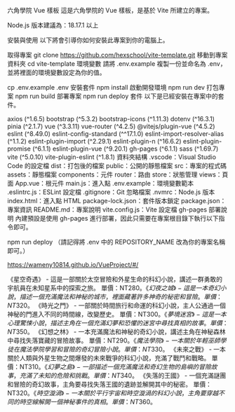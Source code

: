 六角學院 Vue 樣板
這是六角學院的 Vue 樣板，是基於 Vite 所建立的專案。

Node.js 版本建議為：18.17.1 以上

安裝與使用
以下將會引導你如何安裝此專案到你的電腦上。

取得專案
git clone https://github.com/hexschool/vite-template.git
移動到專案資料夾
cd vite-template
環境變數
請將 .env.example 複製一份並命名為 .env，並將裡面的環境變數設定為你的值。

cp .env.example .env
安裝套件
npm install
啟動開發環境
npm run dev
打包專案
npm run build
部署專案
npm run deploy
套件
以下是已經安裝在專案中的套件。

axios (^1.6.5)
bootstrap (^5.3.2)
bootstrap-icons (^1.11.3)
dotenv (^16.3.1)
pinia (^2.1.7)
vue (^3.3.11)
vue-router (^4.2.5)
@vitejs/plugin-vue (^4.5.2)
eslint (^8.49.0)
eslint-config-standard (^^17.1.0)
eslint-import-resolver-alias (^1.1.2)
eslint-plugin-import (^2.29.1)
eslint-plugin-n (^16.6.2)
eslint-plugin-promise (^6.1.1)
eslint-plugin-vue (^9.20.1)
gh-pages (^6.1.1)
sass (^1.69.7)
vite (^5.0.10)
vite-plugin-eslint (^1.8.1)
資料夾結構
.vscode：Visual Studio Code 的設定檔
dist：打包後的檔案
public：公開的靜態檔案
src：專案的程式碼
assets：靜態檔案
components：元件
router：路由
store：狀態管理
views：頁面
App.vue：根元件
main.js：進入點
.env.example：環境變數範本
.eslintrc.js：ESLint 設定檔
.gitignore：Git 忽略檔案
.nvmrc：Node.js 版本
index.html：進入點 HTML
package-lock.json：套件版本鎖定
package.json：專案資訊
README.md：專案說明
vite.config.js：Vite 設定檔
gh-pages 部署說明
內建預設是使用 gh-pages 進行部署，因此只需要在專案根目錄下執行以下指令即可。

npm run deploy
（請記得將 .env 中的 REPOSITORY_NAME 改為你的專案名稱即可。）
 

https://wameny10814.github.io/VueProject/#/


《星空奇遇》 - 這是一部關於太空冒險和外星生命的科幻小說，講述一群勇敢的宇航員在未知星系中的探索之旅。 單價：NT$280。
《幻夜之城》 - 這是一本奇幻小說，描述一個充滿魔法和神秘的城市，裡面藏著許多神奇的秘密和冒險。 單價：NT$320。
《時光之門》 - 一部關於時間旅行和命運的科幻小說，主人公通過一個神秘的門進入不同的時間線，改變歷史。 單價：NT$300。
《夢境迷宮》 - 這是一本心理驚悚小說，描述主角在一個充滿幻夢和恐懼的迷宮中尋找真相的故事。 單價：NT$350。
《幻想之林》 - 一本充滿魔法和神秘的奇幻小說，講述主角在神秘森林中尋找失落寶藏的冒險故事。 單價：NT$290。
《魔法學院》 - 一本關於年輕巫師學徒在魔法學院學習和冒險的奇幻冒險小說。 單價：NT$330。
《未來之戰》 - 一本關於人類與外星生物之間爆發的未來戰爭的科幻小說，充滿了戰鬥和戰略。 單價：NT$310。
《幻夢之島》 - 一部描述一個充滿魔法和奇幻生物的島嶼的冒險故事，充滿了未知的危險和挑戰。 單價：NT$340。
《失落的王國》 - 一個充滿謎團和冒險的奇幻故事，主角要尋找失落王國的遺跡並解開其中的秘密。 單價：NT$320。
《時空漩渦》 - 一本關於平行宇宙和時空漩渦的科幻小說，主角要穿越不同的時空線解開一個神秘事件的真相。 單價：NT$360。
